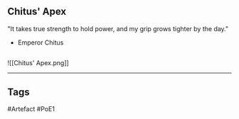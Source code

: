 ## Chitus' Apex
"It takes true strength to hold power,
and my grip grows tighter by the day."
- Emperor Chitus
##
![[Chitus' Apex.png]]

---
## Tags
#Artefact
#PoE1